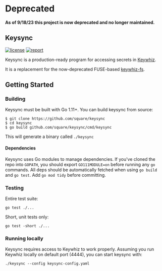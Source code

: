 # Deprecated
**As of 9/18/23 this project is now deprecated and no longer maintained.**

Keysync
-------

[![license](https://img.shields.io/badge/license-apache_2.0-blue.svg?style=flat)](https://raw.githubusercontent.com/square/keysync/master/LICENSE.txt)
[![report](https://goreportcard.com/badge/github.com/square/keysync)](https://goreportcard.com/report/github.com/square/keysync)

Keysync is a production-ready program for accessing secrets in [Keywhiz](https://github.com/square/keywhiz).

It is a replacement for the now-deprecated FUSE-based [keywhiz-fs](https://github.com/square/keywhiz-fs).

## Getting Started

### Building

Keysync must be built with Go 1.11+. You can build keysync from source:

```
$ git clone https://github.com/square/keysync
$ cd keysync
$ go build github.com/square/keysync/cmd/keysync
```

This will generate a binary called `./keysync`

#### Dependencies

Keysync uses Go modules to manage dependencies. If you've cloned the repo into `GOPATH`, you should export `GO111MODULE=on` before running any `go` commands. All deps should be automatically fetched when using `go build` and `go test`. Add `go mod tidy` before committing.

### Testing

Entire test suite:

```
go test ./...
```

Short, unit tests only:

```
go test -short ./...
```

### Running locally

Keysync requires access to Keywhiz to work properly. Assuming you run Keywhiz locally on default port (4444), you can start keysync with:

```
./keysync --config keysync-config.yaml
```
